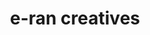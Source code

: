 ---
title: e-ran creatives
category: Creative Ads
category_slug: creative-ads
type: content
image: images/works/e-ran-creatives.png
button_url: https://e-ran.app/
---